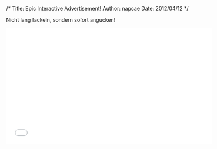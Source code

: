 /*
Title: Epic Interactive Advertisement!
Author: napcae
Date: 2012/04/12
*/

Nicht lang fackeln, sondern sofort angucken!
<br>
<div class="elastic-video"><iframe width="560" height="315" src="//www.youtube.com/embed/eQtai7HMbuQ?theme=light" frameborder="0" allowfullscreen></iframe></div>